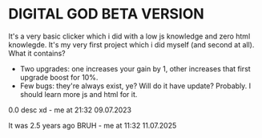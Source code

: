 # DIGITAL GOD BETA VERSION

It's a very basic clicker which i did with a low js knowledge and zero html knowlegde.
It's my very first project which i did myself (and second at all).
What it contains?
- Two upgrades: one increases your gain by 1, other increases that first upgrade boost for 10%.
- Few bugs: they're always exist, ye?
Will do it have update?
Probably. I should learn more js and html for it.

0.0 desc xd  - me at 21:32 09.07.2023

It was 2.5 years ago BRUH - me at 11:32 11.07.2025
